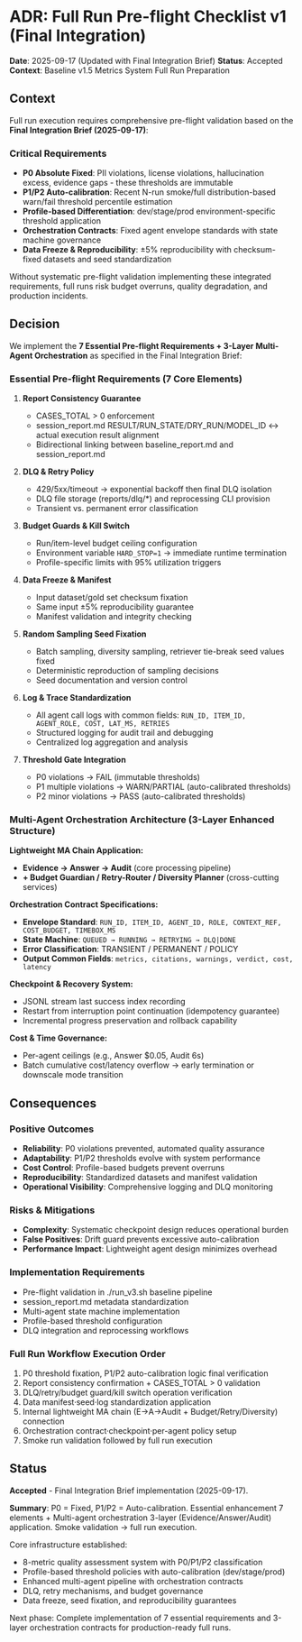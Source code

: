 # ADR: Full Run Pre-flight Checklist v1 (Final Integration)

**Date**: 2025-09-17 (Updated with Final Integration Brief)
**Status**: Accepted
**Context**: Baseline v1.5 Metrics System Full Run Preparation

## Context

Full run execution requires comprehensive pre-flight validation based on the **Final Integration Brief (2025-09-17)**:

### Critical Requirements
- **P0 Absolute Fixed**: PII violations, license violations, hallucination excess, evidence gaps - these thresholds are immutable
- **P1/P2 Auto-calibration**: Recent N-run smoke/full distribution-based warn/fail threshold percentile estimation
- **Profile-based Differentiation**: dev/stage/prod environment-specific threshold application
- **Orchestration Contracts**: Fixed agent envelope standards with state machine governance
- **Data Freeze & Reproducibility**: ±5% reproducibility with checksum-fixed datasets and seed standardization

Without systematic pre-flight validation implementing these integrated requirements, full runs risk budget overruns, quality degradation, and production incidents.

## Decision

We implement the **7 Essential Pre-flight Requirements + 3-Layer Multi-Agent Orchestration** as specified in the Final Integration Brief:

### Essential Pre-flight Requirements (7 Core Elements)

1. **Report Consistency Guarantee**
   - CASES_TOTAL > 0 enforcement
   - session_report.md RESULT/RUN_STATE/DRY_RUN/MODEL_ID ↔ actual execution result alignment
   - Bidirectional linking between baseline_report.md and session_report.md

2. **DLQ & Retry Policy**
   - 429/5xx/timeout → exponential backoff then final DLQ isolation
   - DLQ file storage (reports/dlq/*) and reprocessing CLI provision
   - Transient vs. permanent error classification

3. **Budget Guards & Kill Switch**
   - Run/item-level budget ceiling configuration
   - Environment variable `HARD_STOP=1` → immediate runtime termination
   - Profile-specific limits with 95% utilization triggers

4. **Data Freeze & Manifest**
   - Input dataset/gold set checksum fixation
   - Same input ±5% reproducibility guarantee
   - Manifest validation and integrity checking

5. **Random Sampling Seed Fixation**
   - Batch sampling, diversity sampling, retriever tie-break seed values fixed
   - Deterministic reproduction of sampling decisions
   - Seed documentation and version control

6. **Log & Trace Standardization**
   - All agent call logs with common fields: `RUN_ID, ITEM_ID, AGENT_ROLE, COST, LAT_MS, RETRIES`
   - Structured logging for audit trail and debugging
   - Centralized log aggregation and analysis

7. **Threshold Gate Integration**
   - P0 violations → FAIL (immutable thresholds)
   - P1 multiple violations → WARN/PARTIAL (auto-calibrated thresholds)
   - P2 minor violations → PASS (auto-calibrated thresholds)

### Multi-Agent Orchestration Architecture (3-Layer Enhanced Structure)

**Lightweight MA Chain Application:**
- **Evidence → Answer → Audit** (core processing pipeline)
- **+ Budget Guardian / Retry-Router / Diversity Planner** (cross-cutting services)

**Orchestration Contract Specifications:**
- **Envelope Standard**: `RUN_ID, ITEM_ID, AGENT_ID, ROLE, CONTEXT_REF, COST_BUDGET, TIMEBOX_MS`
- **State Machine**: `QUEUED → RUNNING → RETRYING → DLQ|DONE`
- **Error Classification**: TRANSIENT / PERMANENT / POLICY
- **Output Common Fields**: `metrics, citations, warnings, verdict, cost, latency`

**Checkpoint & Recovery System:**
- JSONL stream last success index recording
- Restart from interruption point continuation (idempotency guarantee)
- Incremental progress preservation and rollback capability

**Cost & Time Governance:**
- Per-agent ceilings (e.g., Answer $0.05, Audit 6s)
- Batch cumulative cost/latency overflow → early termination or downscale mode transition

## Consequences

### Positive Outcomes
- **Reliability**: P0 violations prevented, automated quality assurance
- **Adaptability**: P1/P2 thresholds evolve with system performance
- **Cost Control**: Profile-based budgets prevent overruns
- **Reproducibility**: Standardized datasets and manifest validation
- **Operational Visibility**: Comprehensive logging and DLQ monitoring

### Risks & Mitigations
- **Complexity**: Systematic checkpoint design reduces operational burden
- **False Positives**: Drift guard prevents excessive auto-calibration
- **Performance Impact**: Lightweight agent design minimizes overhead

### Implementation Requirements
- Pre-flight validation in ./run_v3.sh baseline pipeline
- session_report.md metadata standardization
- Multi-agent state machine implementation
- Profile-based threshold configuration
- DLQ integration and reprocessing workflows

### Full Run Workflow Execution Order
1. P0 threshold fixation, P1/P2 auto-calibration logic final verification
2. Report consistency confirmation + CASES_TOTAL > 0 validation
3. DLQ/retry/budget guard/kill switch operation verification
4. Data manifest·seed·log standardization application
5. Internal lightweight MA chain (E→A→Audit + Budget/Retry/Diversity) connection
6. Orchestration contract·checkpoint·per-agent policy setup
7. Smoke run validation followed by full run execution

## Status
**Accepted** - Final Integration Brief implementation (2025-09-17).

**Summary**: P0 = Fixed, P1/P2 = Auto-calibration. Essential enhancement 7 elements + Multi-agent orchestration 3-layer (Evidence/Answer/Audit) application. Smoke validation → full run execution.

Core infrastructure established:
- 8-metric quality assessment system with P0/P1/P2 classification
- Profile-based threshold policies with auto-calibration (dev/stage/prod)
- Enhanced multi-agent pipeline with orchestration contracts
- DLQ, retry mechanisms, and budget governance
- Data freeze, seed fixation, and reproducibility guarantees

Next phase: Complete implementation of 7 essential requirements and 3-layer orchestration contracts for production-ready full runs.